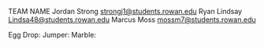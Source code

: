 TEAM NAME
Jordan Strong strongj1@students.rowan.edu
Ryan Lindsay Lindsa48@students.rowan.edu
Marcus Moss mossm7@students.rowan.edu

Egg Drop:
Jumper:
Marble:
